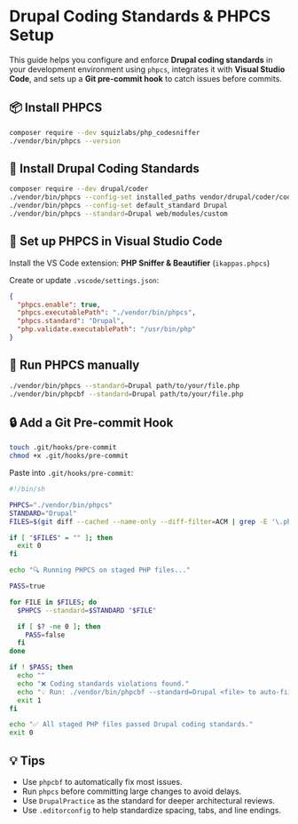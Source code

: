 # Drupal Coding Standards & PHPCS Setup

This guide helps you configure and enforce **Drupal coding standards** in your development environment using `phpcs`, integrates it with **Visual Studio Code**, and sets up a **Git pre-commit hook** to catch issues before commits.

## 📦 Install PHPCS
```bash
composer require --dev squizlabs/php_codesniffer
./vendor/bin/phpcs --version
```

## 🎯 Install Drupal Coding Standards
```bash
composer require --dev drupal/coder
./vendor/bin/phpcs --config-set installed_paths vendor/drupal/coder/coder_sniffer
./vendor/bin/phpcs --config-set default_standard Drupal
./vendor/bin/phpcs --standard=Drupal web/modules/custom
```

## 🧠 Set up PHPCS in Visual Studio Code

Install the VS Code extension: **PHP Sniffer & Beautifier** (`ikappas.phpcs`)

Create or update `.vscode/settings.json`:
```json
{
  "phpcs.enable": true,
  "phpcs.executablePath": "./vendor/bin/phpcs",
  "phpcs.standard": "Drupal",
  "php.validate.executablePath": "/usr/bin/php"
}
```

## 🏃 Run PHPCS manually
```bash
./vendor/bin/phpcs --standard=Drupal path/to/your/file.php
./vendor/bin/phpcbf --standard=Drupal path/to/your/file.php
```

## 🔒 Add a Git Pre-commit Hook
```bash
touch .git/hooks/pre-commit
chmod +x .git/hooks/pre-commit
```

Paste into `.git/hooks/pre-commit`:
```bash
#!/bin/sh

PHPCS="./vendor/bin/phpcs"
STANDARD="Drupal"
FILES=$(git diff --cached --name-only --diff-filter=ACM | grep -E '\.php$')

if [ "$FILES" = "" ]; then
  exit 0
fi

echo "🔍 Running PHPCS on staged PHP files..."

PASS=true

for FILE in $FILES; do
  $PHPCS --standard=$STANDARD "$FILE"

  if [ $? -ne 0 ]; then
    PASS=false
  fi
done

if ! $PASS; then
  echo ""
  echo "❌ Coding standards violations found."
  echo "💡 Run: ./vendor/bin/phpcbf --standard=Drupal <file> to auto-fix."
  exit 1
fi

echo "✅ All staged PHP files passed Drupal coding standards."
exit 0
```

## 💡 Tips

- Use `phpcbf` to automatically fix most issues.
- Run `phpcs` before committing large changes to avoid delays.
- Use `DrupalPractice` as the standard for deeper architectural reviews.
- Use `.editorconfig` to help standardize spacing, tabs, and line endings.

